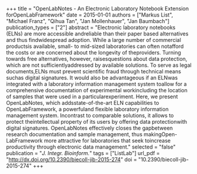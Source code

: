 +++
title = "OpenLabNotes - An Electronic Laboratory Notebook Extension forOpenLabFramework"
date = 2015-01-01
authors = ["Markus List", "Michael Franz", "Qihua Tan", "Jan Mollenhauer", "Jan Baumbach"]
publication_types = ["2"]
abstract = "Electronic laboratory notebooks (ELNs) are more accessible andreliable than their paper based alternatives and thus findwidespread adoption. While a large number of commercial productsis available, small- to mid-sized laboratories can often notafford the costs or are concerned about the longevity of theproviders. Turning towards free alternatives, however, raisesquestions about data protection, which are not sufficientlyaddressed by available solutions. To serve as legal documents,ELNs must prevent scientific fraud through technical means suchas digital signatures. It would also be advantageous if an ELNwas integrated with a laboratory information management system toallow for a comprehensive documentation of experimental workincluding the location of samples that were used in a particularexperiment. Here, we present OpenLabNotes, which addsstate-of-the-art ELN capabilities to OpenLabFramework, a powerfuland flexible laboratory information management system. Incontrast to comparable solutions, it allows to protect theintellectual property of its users by offering data protectionwith digital signatures. OpenLabNotes effectively closes the gapbetween research documentation and sample management, thus makingOpen-LabFramework more attractive for laboratories that seek toincrease productivity through electronic data management."
selected = "false"
publication = "*J. Integr. Bioinform.*"
tags = ["ListLab"]
url_pdf = "http://dx.doi.org/10.2390/biecoll-jib-2015-274"
doi = "10.2390/biecoll-jib-2015-274"
+++

